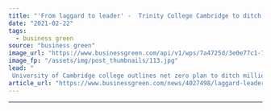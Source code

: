 ```yaml
---
title: "'From laggard to leader' -  Trinity College Cambridge to ditch fossil fuel investments in net zero drive"
date: "2021-02-22"
tags: 
  - business green
source: "business green"
image_url: "https://www.businessgreen.com/api/v1/wps/7a4725d/3e0e77c1-7e60-417f-96fa-116fefb00196/5/trinity-college-cambridge-185x114.jpg"
image_fp: "/assets/img/post_thumbnails/113.jpg"
lead: "
 University of Cambridge college outlines net zero plan to ditch millions of pounds of direct and indirect investments in oil and gas ..."
article_url: "https://www.businessgreen.com/news/4027498/laggard-leader-trinity-college-cambridge-ditch-fossil-fuel-investments-net-zero-drive"
---
```


---
